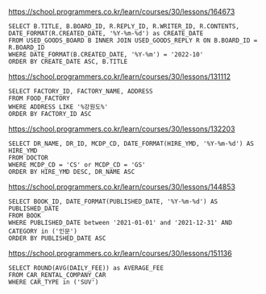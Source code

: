https://school.programmers.co.kr/learn/courses/30/lessons/164673
```
SELECT B.TITLE, B.BOARD_ID, R.REPLY_ID, R.WRITER_ID, R.CONTENTS, DATE_FORMAT(R.CREATED_DATE, '%Y-%m-%d') as CREATE_DATE
FROM USED_GOODS_BOARD B INNER JOIN USED_GOODS_REPLY R ON B.BOARD_ID = R.BOARD_ID
WHERE DATE_FORMAT(B.CREATED_DATE, '%Y-%m') = '2022-10'
ORDER BY CREATE_DATE ASC, B.TITLE
```

https://school.programmers.co.kr/learn/courses/30/lessons/131112
```
SELECT FACTORY_ID, FACTORY_NAME, ADDRESS
FROM FOOD_FACTORY
WHERE ADDRESS LIKE '%강원도%'
ORDER BY FACTORY_ID ASC
```

https://school.programmers.co.kr/learn/courses/30/lessons/132203
```
SELECT DR_NAME, DR_ID, MCDP_CD, DATE_FORMAT(HIRE_YMD, '%Y-%m-%d') AS HIRE_YMD
FROM DOCTOR
WHERE MCDP_CD = 'CS' or MCDP_CD = 'GS'
ORDER BY HIRE_YMD DESC, DR_NAME ASC
```

https://school.programmers.co.kr/learn/courses/30/lessons/144853
```
SELECT BOOK_ID, DATE_FORMAT(PUBLISHED_DATE, '%Y-%m-%d') AS PUBLISHED_DATE
FROM BOOK
WHERE PUBLISHED_DATE between '2021-01-01' and '2021-12-31' AND CATEGORY in ('인문')
ORDER BY PUBLISHED_DATE ASC
```

https://school.programmers.co.kr/learn/courses/30/lessons/151136
```
SELECT ROUND(AVG(DAILY_FEE)) as AVERAGE_FEE
FROM CAR_RENTAL_COMPANY_CAR 
WHERE CAR_TYPE in ('SUV')
```
